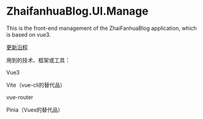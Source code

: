 # ZhaifanhuaBlog.UI.Manage
This is the front-end management of the ZhaiFanhuaBlog application, which is based on vue3.



[更新沿程](UpdateTimeline.md)



用到的技术、框架或工具：

Vue3

Vite（vue-cli的替代品）

vue-router

Pinia（Vuex的替代品）
